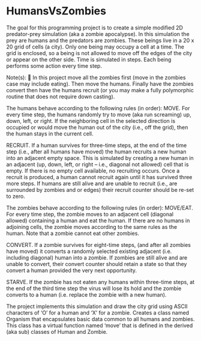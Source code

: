 # HumansVsZombies


The goal for this programming project is to create a simple modified 2D predator-prey simulation (aka a
zombie apocalypse). In this simulation the prey are humans and the predators are zombies. These
beings live in a 20 x 20 grid of cells (a city). Only one being may occupy a cell at a time. The grid is
enclosed, so a being is not allowed to move off the edges of the city or appear on the other side. Time is
simulated in steps. Each being performs some action every time step.

Note(s):
 In this project move all the zombies first (move in the zombies case may include eating). Then
move the humans. Finally have the zombies convert then have the humans recruit (or you may
make a fully polymorphic routine that does not require down casting).

The humans behave according to the following rules (in order):
MOVE. For every time step, the humans randomly try to move (aka run screaming) up, down,
left, or right. If the neighboring cell in the selected direction is occupied or would move the
human out of the city (i.e., off the grid), then the human stays in the current cell.

RECRUIT. If a human survives for three-time steps, at the end of the time step (i.e., after all
humans have moved) the human recruits a new human into an adjacent empty space. This is
simulated by creating a new human in an adjacent (up, down, left, or right – i.e., diagonal not
allowed) cell that is empty. If there is no empty cell available, no recruiting occurs. Once a
recruit is produced, a human cannot recruit again until it has survived three more steps. If
humans are still alive and are unable to recruit (i.e., are surrounded by zombies and or edges)
their recruit counter should be re-set to zero.

The zombies behave according to the following rules (in order):
MOVE/EAT. For every time step, the zombie moves to an adjacent cell (diagonal allowed)
containing a human and eat the human. If there are no humans in adjoining cells, the zombie
moves according to the same rules as the human. Note that a zombie cannot eat other zombies.

CONVERT. If a zombie survives for eight-time steps, (and after all zombies have moved) it
converts a randomly selected existing adjacent (i.e. including diagonal) human into a zombie. If
zombies are still alive and are unable to convert, their convert counter should retain a state so
that they convert a human provided the very next opportunity.

STARVE. If the zombie has not eaten any humans within three-time steps, at the end of the third
time step the virus will lose its hold and the zombie converts to a human (i.e. replace the
zombie with a new human).

The project implements this simulation and draw the city grid using ASCII characters of ‘O’ for a human
and ‘X’ for a zombie. Creates a class named Organism that encapsulates basic data common to all
humans and zombies. This class has a virtual function named ‘move’ that is defined in the derived (aka
sub) classes of Human and Zombie.
